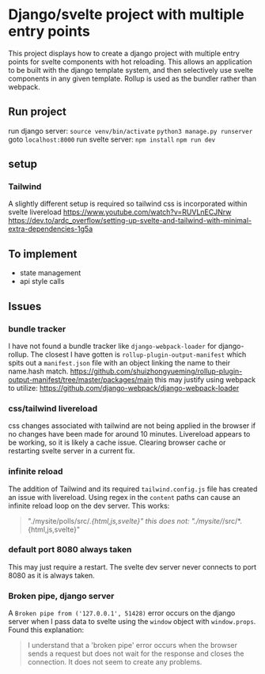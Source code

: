 # Django/svelte project with multiple entry points
This project displays how to create a django project with multiple entry points for svelte components with hot reloading.
This allows an application to be built with the django template system, and then selectively use svelte components
in any given template. Rollup is used as the bundler rather than webpack.

## Run project
run django server:
`source venv/bin/activate`
`python3 manage.py runserver`
goto `localhost:8000`
run svelte server:
`npm install`
`npm run dev`

## setup

### Tailwind
A slightly different setup is required so tailwind css is incorporated within svelte livereload
https://www.youtube.com/watch?v=RUVLnECJNrw
https://dev.to/ardc_overflow/setting-up-svelte-and-tailwind-with-minimal-extra-dependencies-1g5a


## To implement
- state management
- api style calls


## Issues

### bundle tracker
I have not found a bundle tracker like `django-webpack-loader` for django-rollup. The closest I have gotten is 
`rollup-plugin-output-manifest` which spits out a `manifest.json` file with an object linking the name to their name.hash 
match. 
https://github.com/shuizhongyueming/rollup-plugin-output-manifest/tree/master/packages/main 
this may justify using webpack to utilize: https://github.com/django-webpack/django-webpack-loader

### css/tailwind livereload
css changes associated with tailwind are not being applied in the browser if no changes have been made for around 10 minutes. Livereload
appears to be working, so it is likely a cache issue. Clearing browser cache or restarting svelte server in a current fix.

### infinite reload
The addition of Tailwind and its required `tailwind.config.js` file has created an issue with livereload. Using regex in the `content`
paths can cause an infinite reload loop on the dev server. 
This works:
>"./mysite/polls/src/*.{html,js,svelte}"
this does not:
>"./mysite/*/src/*.{html,js,svelte}"

### default port 8080 always taken
This may just require a restart. The svelte dev server never connects to port 8080 as it is always taken.

### Broken pipe, django server
A `Broken pipe from ('127.0.0.1', 51428)` error occurs on the django server when I pass data to svelte using the `window` object with `window.props`. 
Found this explanation: 
>I understand that a 'broken pipe' error occurs when the browser sends a request but does not wait for the response and closes the connection.
It does not seem to create any problems.

